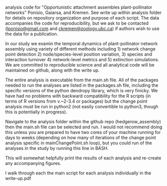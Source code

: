 analysis code for "Opportunistic attachment assembles plant-pollinator networks" Ponisio, Gaiarsa, and Kremen. See write up within analysis folder for details on repository organization and purpose of each script. The data accompanies the code for reproducibility, but we ask to be contacted (lponisio@gmail.com and ckremen@zoology.ubc.ca) if authors wish to use the data for a publication.

In our study we examin the temporal dynamics of plant-pollinator network assembly using variety of different methods including 1) network change point detection 2) node/species-level position variation, 3) species and interaction turnover 4) network-level metrics and 5) extinction simulations. We are committed to reproducible science and all analytical code will be maintained on github, along with the write up.

The entire analysis is executable from the main.sh file. All of the packages needed to run the analyses are listed in the packages.sh file, including the specific versions of the python dendropy library, which is very finicky. We have had no problems with backward compatibility for the R scripts (in terms of R versions from v.~2-3.4 or packages) but the change point analysis must be run in python2 (not easily convertible to python3, though this is potentially in progress).

Navigate to the analysis folder within the github repo (hedgerow_assembly) then the main.sh file can be selected and run. I would not recommend doing this unless you are prepared to have two cores of your machine running for days to weeks (depending on how many of iterations of the change point analysis specific in mainChangePoint.sh loop), but you could run of the analyses in the study by running this line in BASH.

This will somewhat helpfully print the results of each analysis and re-create any accompanying figures.

I walk through each the main script for each analysis individually in the write-up.pdf
